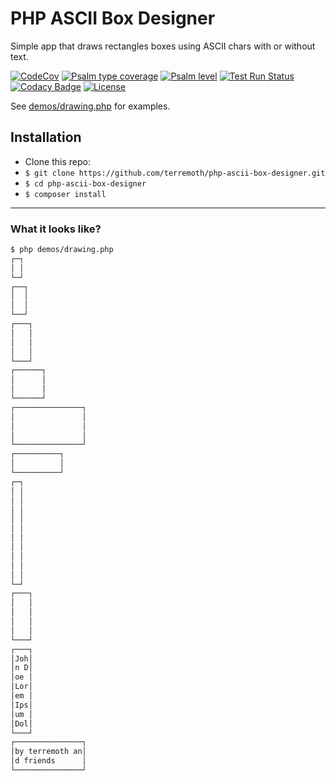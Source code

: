 # PHP ASCII Box Designer

Simple app that draws rectangles boxes using ASCII chars with or without text.  

[![CodeCov](https://codecov.io/gh/terremoth/php-ascii-box-designer/graph/badge.svg?token=V73U67XRB3)](https://app.codecov.io/gh/terremoth/php-ascii-box-designer)
[![Psalm type coverage](https://shepherd.dev/github/terremoth/php-ascii-box-designer/coverage.svg)](https://shepherd.dev/github/terremoth/php-ascii-box-designer)
[![Psalm level](https://shepherd.dev/github/terremoth/php-ascii-box-designer/level.svg)](https://shepherd.dev/github/terremoth/php-ascii-box-designer)
[![Test Run Status](https://github.com/terremoth/php-ascii-box-designer/actions/workflows/workflow.yml/badge.svg?branch=main)](https://github.com/terremoth/php-ascii-box-designer/actions/workflows/workflow.yml)
[![Codacy Badge](https://app.codacy.com/project/badge/Grade/f77e487ba22943b5b199a2567f44d6af)](https://app.codacy.com/gh/terremoth/php-ascii-box-designer/dashboard?utm_source=gh&utm_medium=referral&utm_content=&utm_campaign=Badge_grade)
[![License](https://img.shields.io/github/license/terremoth/php-ascii-box-designer.svg?logo=gnu&color=41bb13)](https://github.com/terremoth/php-ascii-box-designer/blob/main/LICENSE)

See [demos/drawing.php](demos/drawing.php) for examples.

## Installation

- Clone this repo:
- `$ git clone https://github.com/terremoth/php-ascii-box-designer.git`
- `$ cd php-ascii-box-designer`
- `$ composer install`

---

### What it looks like?

```sh
$ php demos/drawing.php
┌─┐
│ │
└─┘
┌──┐
│  │
│  │
└──┘
┌───┐
│   │
│   │
│   │
└───┘
┌──────┐
│      │
│      │
└──────┘
┌───────────────┐
│               │
│               │
│               │
└───────────────┘
┌──────────┐
│          │
└──────────┘
┌─┐
│ │
│ │
│ │
│ │
│ │
│ │
│ │
│ │
│ │
│ │
└─┘
┌───┐
│   │
│   │
│   │
│   │
└───┘
┌───┐
│Joh│
│n D│
│oe │
│Lor│
│em │
│Ips│
│um │
│Dol│
└───┘
┌───────────────┐
│by terremoth an│
│d friends      │
└───────────────┘
```
